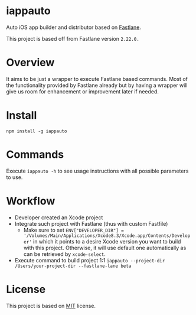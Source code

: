 # iappauto
Auto iOS app builder and distributor based on [Fastlane](https://github.com/fastlane/fastlane).

This project is based off from Fastlane version `2.22.0.`

# Overview

It aims to be just a wrapper to execute Fastlane based commands. Most of the functionality provided by Fastlane already but by having a wrapper will give us room for enhancement or improvement later if needed.

# Install

`npm install -g iappauto`

# Commands

Execute `iappauto -h` to see usage instructions with all possible parameters to use.

# Workflow

* Developer created an Xcode project
* Integrate such project with Fastlane (thus with custom Fastfile)
	* Make sure to set `ENV["DEVELOPER_DIR"] = '/Volumes/Main/Applications/Xcode8.3/Xcode.app/Contents/Developer'` in which it points to a desire Xcode version you want to build with this project. Otherwise, it will use default one automatically as can be retrieved by `xcode-select`.
* Execute command to build project 1:1 `iappauto --project-dir /Users/your-project-dir --fastlane-lane beta`

# License
This project is based on [MIT](https://github.com/haxpor/iappauto/blob/master/LICENSE) license.
